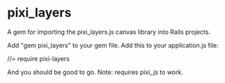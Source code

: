 # pixi_layers
A gem for importing the pixi_layers.js canvas library into Rails projects.

Add "gem pixi_layers" to your gem file. Add this to your application.js file:

//= require pixi-layers

And you should be good to go. Note: requires pixi_js to work.
